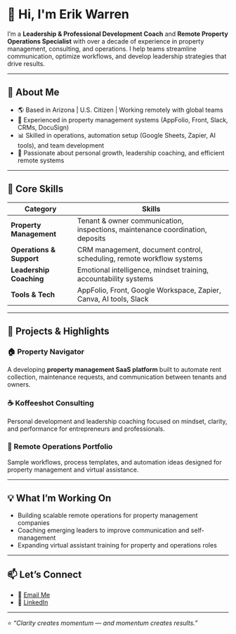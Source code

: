 # 👋 Hi, I'm Erik Warren

I’m a **Leadership & Professional Development Coach** and **Remote Property Operations Specialist** with over a decade of experience in property management, consulting, and operations. I help teams streamline communication, optimize workflows, and develop leadership strategies that drive results.

---

## 🧭 About Me
- 🌎 Based in Arizona | U.S. Citizen | Working remotely with global teams  
- 🧩 Experienced in property management systems (AppFolio, Front, Slack, CRMs, DocuSign)  
- 📊 Skilled in operations, automation setup (Google Sheets, Zapier, AI tools), and team development  
- 💬 Passionate about personal growth, leadership coaching, and efficient remote systems  

---

## 🧰 Core Skills
| Category | Skills |
|-----------|--------|
| **Property Management** | Tenant & owner communication, inspections, maintenance coordination, deposits |
| **Operations & Support** | CRM management, document control, scheduling, remote workflow systems |
| **Leadership Coaching** | Emotional intelligence, mindset training, accountability systems |
| **Tools & Tech** | AppFolio, Front, Google Workspace, Zapier, Canva, AI tools, Slack |

---

## 🚀 Projects & Highlights
### 🏠 Property Navigator
A developing **property management SaaS platform** built to automate rent collection, maintenance requests, and communication between tenants and owners.

### ☕ Koffeeshot Consulting
Personal development and leadership coaching focused on mindset, clarity, and performance for entrepreneurs and professionals.

### 🧩 Remote Operations Portfolio
Sample workflows, process templates, and automation ideas designed for property management and virtual assistance.

---

## 💡 What I’m Working On
- Building scalable remote operations for property management companies  
- Coaching emerging leaders to improve communication and self-management  
- Expanding virtual assistant training for property and operations roles  

---

## 📫 Let’s Connect
- 📧 [Email Me](erik.warren@icloud.com)
- 💼 [LinkedIn](www.linkedin.com/in/erik-warren-7134723a)

---

⭐ *“Clarity creates momentum — and momentum creates results.”*
